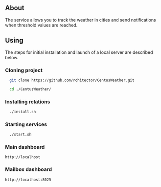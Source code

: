 ## About

The service allows you to track the weather in cities and send notifications when threshold values ​​are reached.

## Using

The steps for initial installation and launch of a local server are described below.

### Cloning project
```bash
  git clone https://github.com/rchitector/CentusWeather.git
```

```bash
  cd ./CentusWeather/
```

### Installing relations
```bash
  ./install.sh
```

### Starting services
```bash
  ./start.sh
```

### Main dashboard
```
http://localhost
```

### Mailbox dashboard
```
http://localhost:8025
```

